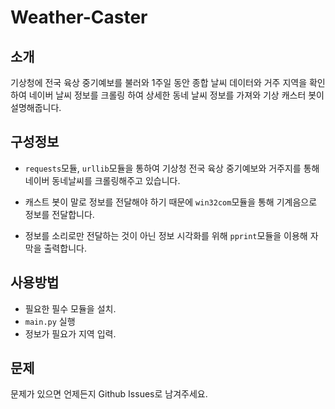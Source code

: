 # Weather-Caster

## 소개
기상청에 전국 육상 중기예보를 불러와 1주일 동안 종합 날씨 데이터와 거주 지역을 확인하여 네이버 날씨 정보를 크롤링 하여 상세한 동네 날씨 정보를 가져와 기상 캐스터 봇이 설명해줍니다.


## 구성정보

- `requests`모듈, `urllib`모듈을 통하여 기상청 전국 육상 중기예보와 거주지를 통해 네이버 동네날씨를 크롤링해주고 있습니다.

- 캐스트 봇이 말로 정보를 전달해야 하기 때문에 `win32com`모듈을 통해 기계음으로 정보를 전달합니다. 

- 정보를 소리로만 전달하는 것이 아닌 정보 시각화를 위해 `pprint`모듈을 이용해 자막을 출력합니다.


## 사용방법

- 필요한 필수 모듈을 설치.
- `main.py` 실행
- 정보가 필요가 지역 입력.


## 문제

문제가 있으면 언제든지 Github Issues로 남겨주세요.
